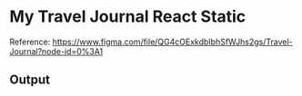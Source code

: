 # My Travel Journal React Static

Reference: https://www.figma.com/file/QG4cOExkdbIbhSfWJhs2gs/Travel-Journal?node-id=0%3A1

## Output
